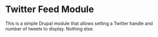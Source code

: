 # Twitter Feed Module

This is a simple Drupal module that allows setting a Twitter handle and number of tweets to display. Nothing else.
